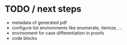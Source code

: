 # TODO / next steps

- metadata of generated pdf
- configure list environments like enumerate, itemize, ...
- environment for case differentiation in proofs
- code blocks
